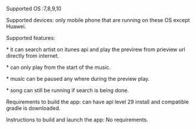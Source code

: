 Supported OS :7,8,9,10 

Supported devices: only mobile phone that are
running on these OS except Huawei. 

Supported features:

\* it can search
artist on itunes api and play the previrew from prieview url directly
from internet. 

\* can only play from the start of the music.

\* music can be paused any where during the preview play. 

\* song can still be running if search is being done. 

Requirements to build the app: can have
api level 29 install and compatible gradle is downloaded.

Instructions to build and launch the app: No requirements.
